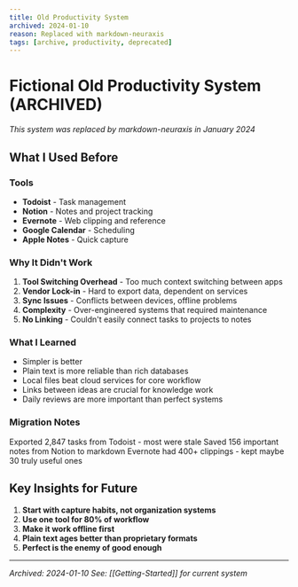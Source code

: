 ```yaml
---
title: Old Productivity System
archived: 2024-01-10
reason: Replaced with markdown-neuraxis
tags: [archive, productivity, deprecated]
---
```


# Fictional Old Productivity System (ARCHIVED)

*This system was replaced by markdown-neuraxis in January 2024*

## What I Used Before

### Tools
- **Todoist** - Task management
- **Notion** - Notes and project tracking  
- **Evernote** - Web clipping and reference
- **Google Calendar** - Scheduling
- **Apple Notes** - Quick capture

### Why It Didn't Work

1. **Tool Switching Overhead** - Too much context switching between apps
2. **Vendor Lock-in** - Hard to export data, dependent on services
3. **Sync Issues** - Conflicts between devices, offline problems
4. **Complexity** - Over-engineered systems that required maintenance
5. **No Linking** - Couldn't easily connect tasks to projects to notes

### What I Learned

- Simpler is better
- Plain text is more reliable than rich databases
- Local files beat cloud services for core workflow
- Links between ideas are crucial for knowledge work
- Daily reviews are more important than perfect systems

### Migration Notes

Exported 2,847 tasks from Todoist - most were stale
Saved 156 important notes from Notion to markdown
Evernote had 400+ clippings - kept maybe 30 truly useful ones

## Key Insights for Future

1. **Start with capture habits, not organization systems**
2. **Use one tool for 80% of workflow**  
3. **Make it work offline first**
4. **Plain text ages better than proprietary formats**
5. **Perfect is the enemy of good enough**

---

*Archived: 2024-01-10*
*See: [[Getting-Started]] for current system*

